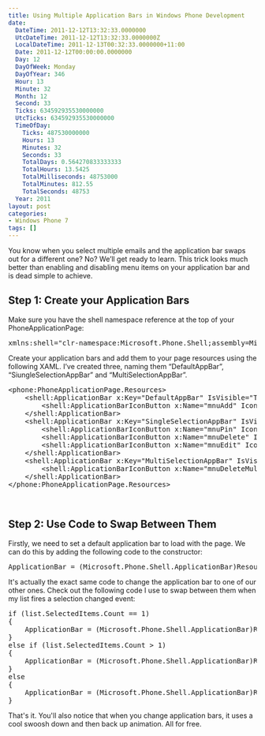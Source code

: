 ```yaml
---
title: Using Multiple Application Bars in Windows Phone Development
date:
  DateTime: 2011-12-12T13:32:33.0000000
  UtcDateTime: 2011-12-12T13:32:33.0000000Z
  LocalDateTime: 2011-12-13T00:32:33.0000000+11:00
  Date: 2011-12-12T00:00:00.0000000
  Day: 12
  DayOfWeek: Monday
  DayOfYear: 346
  Hour: 13
  Minute: 32
  Month: 12
  Second: 33
  Ticks: 634592935530000000
  UtcTicks: 634592935530000000
  TimeOfDay:
    Ticks: 487530000000
    Hours: 13
    Minutes: 32
    Seconds: 33
    TotalDays: 0.564270833333333
    TotalHours: 13.5425
    TotalMilliseconds: 48753000
    TotalMinutes: 812.55
    TotalSeconds: 48753
  Year: 2011
layout: post
categories:
- Windows Phone 7
tags: []
---
```


<p>You know when you select multiple emails and the application bar swaps out for a different one? No? We’ll get ready to learn. This trick looks much better than enabling and disabling menu items on your application bar and is dead simple to achieve.</p>  <h2>Step 1: Create your Application Bars</h2>  <p>Make sure you have the shell namespace reference at the top of your PhoneApplicationPage:</p>  <pre class="brush:xml; ruler: true;">xmlns:shell=&quot;clr-namespace:Microsoft.Phone.Shell;assembly=Microsoft.Phone&quot;</pre>

<p>Create your application bars and add them to your page resources using the following XAML. I’ve created three, naming them “DefaultAppBar”, “SiungleSelectionAppBar” and “MultiSelectionAppBar”.</p>

<pre class="brush:xml; ruler: true;">&lt;phone:PhoneApplicationPage.Resources&gt;
    &lt;shell:ApplicationBar x:Key=&quot;DefaultAppBar&quot; IsVisible=&quot;True&quot;&gt;
        &lt;shell:ApplicationBarIconButton x:Name=&quot;mnuAdd&quot; IconUri=&quot;/icons/appbar.add.rest.png&quot; IsEnabled=&quot;True&quot; Text=&quot;Add&quot; Click=&quot;mnuAdd_Click&quot;/&gt;
    &lt;/shell:ApplicationBar&gt;
    &lt;shell:ApplicationBar x:Key=&quot;SingleSelectionAppBar&quot; IsVisible=&quot;True&quot;&gt;
        &lt;shell:ApplicationBarIconButton x:Name=&quot;mnuPin&quot; IconUri=&quot;/icons/appbar.pushpin.png&quot; IsEnabled=&quot;True&quot; Text=&quot;Pin&quot; Click=&quot;mnuPin_Click&quot; /&gt;
        &lt;shell:ApplicationBarIconButton x:Name=&quot;mnuDelete&quot; IconUri=&quot;/icons/appbar.delete.rest.png&quot; IsEnabled=&quot;True&quot; Text=&quot;Delete&quot; Click=&quot;mnuDelete_Click&quot;/&gt;
        &lt;shell:ApplicationBarIconButton x:Name=&quot;mnuEdit&quot; IconUri=&quot;/icons/appbar.edit.rest.png&quot; IsEnabled=&quot;True&quot; Text=&quot;Edit&quot; Click=&quot;mnuEdit_Click&quot;/&gt;
    &lt;/shell:ApplicationBar&gt;
    &lt;shell:ApplicationBar x:Key=&quot;MultiSelectionAppBar&quot; IsVisible=&quot;True&quot;&gt;
        &lt;shell:ApplicationBarIconButton x:Name=&quot;mnuDeleteMulti&quot; IconUri=&quot;/icons/appbar.delete.rest.png&quot; IsEnabled=&quot;True&quot; Text=&quot;Delete&quot; Click=&quot;mnuDelete_Click&quot;/&gt;
    &lt;/shell:ApplicationBar&gt;
&lt;/phone:PhoneApplicationPage.Resources&gt;</pre>

<p>&#160;</p>

<h2>Step 2: Use Code to Swap Between Them</h2>

<p>Firstly, we need to set a default application bar to load with the page. We can do this by adding the following code to the constructor:</p>

<pre class="brush: csharp; ruler: true;">ApplicationBar = (Microsoft.Phone.Shell.ApplicationBar)Resources[&quot;DefaultAppBar&quot;];</pre>

<p>It's actually the exact same code to change the application bar to one of our other ones. Check out the following code I use to swap between them when my list fires a selection changed event:</p>

<pre class="brush: csharp; ruler: true;">if (list.SelectedItems.Count == 1)
{
    ApplicationBar = (Microsoft.Phone.Shell.ApplicationBar)Resources[&quot;SingleSelectionAppBar&quot;];
}
else if (list.SelectedItems.Count &gt; 1)
{
    ApplicationBar = (Microsoft.Phone.Shell.ApplicationBar)Resources[&quot;MultiSelectionAppBar&quot;];
}
else
{
    ApplicationBar = (Microsoft.Phone.Shell.ApplicationBar)Resources[&quot;DefaultAppBar&quot;];
}</pre>

<p>That's it. You'll also notice that when you change application bars, it uses a cool swoosh down and then back up animation. All for free.</p>